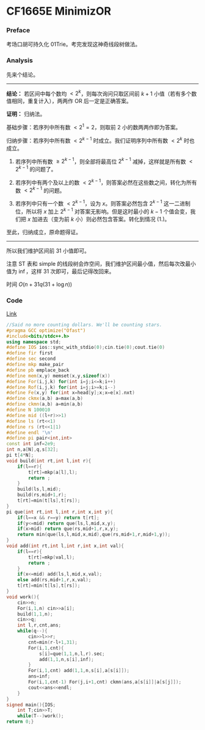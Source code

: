 # CF1665E MinimizOR

### Preface

考场口胡可持久化 01Trie。考完发现这神奇线段树做法。

### Analysis

先来个结论。

------------

**结论：** 若区间中每个数均 $<2^k$，则每次询问只取区间前 $k+1$ 小值（若有多个数值相同，重复计入），两两作 $\text{OR}$ 后一定是正确答案。

**证明：** 归纳法。

基础步骤：若序列中所有数 $<2^1=2$，则取前 $2$ 小的数两两作即为答案。

归纳步骤：若序列中所有数 $<2^{k-1}$ 时成立。我们证明序列中所有数 $<2^k$ 时也成立。

1. 若序列中所有数 $\ge 2^{k-1}$，则全部将最高位 $2^{k-1}$ 减掉，这样就是所有数 $<2^{k-1}$ 的问题了。

2. 若序列中有两个及以上的数 $<2^{k-1}$，则答案必然在这些数之间，转化为所有数 $<2^{k-1}$ 的问题。

3. 若序列中只有一个数 $<2^{k-1}$，设为 $x$。则答案必然包含 $2^{k-1}$ 这一二进制位，所以将 $x$ 加上 $2^{k-1}$ 对答案无影响。但是这时最小的 $k-1$ 个值会变，我们把 $x$ 加进去（变为前 $k$ 小）则必然包含答案。转化到情况 $(1.)$。

至此，归纳成立，原命题得证。

------------

所以我们维护区间前 $31$ 小值即可。

注意 ST 表和 simple 的线段树会炸空间，我们维护区间最小值，然后每次改最小值为 $\inf$，这样 $31$ 次即可，最后记得改回来。

时间 $O(n+31q(31+\log n))$

### Code

[Link](https://codeforces.com/contest/1665/submission/153105645)

```cpp
//Said no more counting dollars. We'll be counting stars.
#pragma GCC optimize("Ofast")
#include<bits/stdc++.h>
using namespace std;
#define IOS ios::sync_with_stdio(0);cin.tie(0);cout.tie(0)
#define fir first
#define sec second
#define mkp make_pair
#define pb emplace_back
#define mem(x,y) memset(x,y,sizeof(x))
#define For(i,j,k) for(int i=j;i<=k;i++)
#define Rof(i,j,k) for(int i=j;i>=k;i--)
#define Fe(x,y) for(int x=head[y];x;x=e[x].nxt)
#define ckmx(a,b) a=max(a,b)
#define ckmn(a,b) a=min(a,b)
#define N 100010
#define mid ((l+r)>>1)
#define ls (rt<<1)
#define rs (rt<<1|1)
#define endl '\n'
#define pi pair<int,int>
const int inf=2e9;
int n,a[N],q,s[32];
pi t[4*N];
void build(int rt,int l,int r){
	if(l==r){
		t[rt]=mkp(a[l],l);
		return ;
	}
	build(ls,l,mid);
	build(rs,mid+1,r);
	t[rt]=min(t[ls],t[rs]);
}
pi que(int rt,int l,int r,int x,int y){
	if(l==x && r==y) return t[rt];
	if(y<=mid) return que(ls,l,mid,x,y);
	if(x>mid) return que(rs,mid+1,r,x,y);
	return min(que(ls,l,mid,x,mid),que(rs,mid+1,r,mid+1,y));
}
void add(int rt,int l,int r,int x,int val){
	if(l==r){
		t[rt]=mkp(val,l);
		return ;
	}
	if(x<=mid) add(ls,l,mid,x,val);
	else add(rs,mid+1,r,x,val);
	t[rt]=min(t[ls],t[rs]);
} 
void work(){
	cin>>n;
	For(i,1,n) cin>>a[i];
	build(1,1,n);
	cin>>q;
	int l,r,cnt,ans;
	while(q--){
		cin>>l>>r;
		cnt=min(r-l+1,31);
		For(i,1,cnt){
			s[i]=que(1,1,n,l,r).sec;
			add(1,1,n,s[i],inf);
		}
		For(i,1,cnt) add(1,1,n,s[i],a[s[i]]);
		ans=inf;
		For(i,1,cnt-1) For(j,i+1,cnt) ckmn(ans,a[s[i]]|a[s[j]]);
		cout<<ans<<endl;
	}
}
signed main(){IOS;
	int T;cin>>T;
	while(T--)work();
return 0;}
```